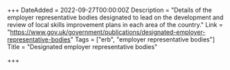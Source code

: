 +++
DateAdded = 2022-09-27T00:00:00Z
Description = "Details of the employer representative bodies designated to lead on the development and review of local skills improvement plans in each area of the country."
Link = "https://www.gov.uk/government/publications/designated-employer-representative-bodies"
Tags = ["erb", "employer representative bodies"]
Title = "Designated employer representative bodies"

+++
